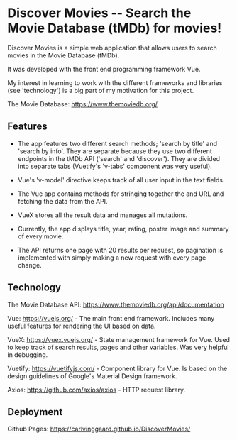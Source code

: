 # Discover Movies -- Search the Movie Database (tMDb) for movies!

Discover Movies is a simple web application that allows users to search movies in the Movie Database (tMDb).

It was developed with the front end programming framework Vue.

My interest in learning to work with the different frameworks and libraries (see 'technology') is a big part of 
my motivation for this project.

The Movie Database: https://www.themoviedb.org/

## Features

- The app features two different search methods; 'search by title' and 'search by info'. They are separate because they use two different 
endpoints in the tMDb API ('search' and 'discover'). They are divided into separate tabs (Vuetify's 'v-tabs' component was very useful).

- Vue's 'v-model' directive keeps track of all user input in the text fields.

- The Vue app contains methods for stringing together the and URL and fetching the data from the API.

- VueX stores all the result data and manages all mutations.

- Currently, the app displays title, year, rating, poster image and summary of every movie.

- The API returns one page with 20 results per request, so pagination is implemented with simply making a new request with every page change.

## Technology

The Movie Database API: https://www.themoviedb.org/api/documentation

Vue: https://vuejs.org/
    - The main front end framework. Includes many useful features for rendering the UI based on data.

VueX: https://vuex.vuejs.org/
    - State management framework for Vue. Used to keep track of search results, pages and other variables. Was very helpful in debugging.

Vuetify: https://vuetifyjs.com/
    - Component library for Vue. Is based on the design guidelines of Google's Material Design framework.

Axios: https://github.com/axios/axios
    - HTTP request library.

## Deployment

Github Pages: https://carlvinggaard.github.io/DiscoverMovies/